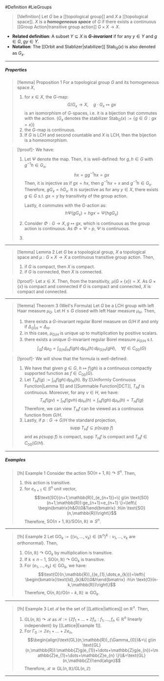 #Definition #LieGroups 

> [!definition]
> Let $G$ be a [[topological group]] and $X$ a [[topological space]]. $X$ is a ***homogeneous space*** of $G$ if there exists a continuous [[Group Action|transitive group action]] $G\times X\to X$.
- **Related definition**: A subset $Y\subseteq X$ is ***$G$-invariant***  if for any $y\in Y$ and $g\in G$, $gy\in Y$.
- **Notation**: The [[Orbit and Stablizer|stabilizer]] $\text{Stab}_{G}(x)$ is also denoted as $G_{x}$.
---
##### Properties

> [!lemma] Proposition 1
> For a topological group $G$ and its homogeneous space $X$, 
> 1. for $x\in X$, the $G$-map: $$G/G_{x}\to X,\quad g\cdot G_{x}\mapsto gx$$is an isomorphism of $G$-spaces, i.e. it is a bijection that commutes with the action. ($G_{x}$ denotes the stabilizer $\text{Stab}_{G}(x):=\{ g\in G:gx=x \}$)
> 2. the $G$-map is continuous.
> 3. If $G$ is LCH and second countable and $X$ is LCH, then the bijection is a homeomorphism.

> [!proof]-
> We have:
> 1. Let $\Psi$ denote the map. Then, it is well-defined: for $g,h\in G$ with $g^{-1}h\in G_{x}$, $$hx=g g^{-1}hx=gx$$Then, it is injective as if $gx=hx$, then $g^{-1}hx=x$ and $g^{-1}h\in G_{x}$. Therefore, $gG_{x}=hG_{x}$. It is surjective as for any $y\in X$, there exists $g\in G$ s.t. $gx=y$ by transitivity of the group action.
>    
>    Lastly, it commutes with the $G$-action as: $$h\Psi(gG_{x})=hgx=\Psi(hgG_{x})$$
> 2. Consider $\Phi:G\to X,g\mapsto gx$, which is continuous as the group action is continuous. As $\Phi=\Psi \circ p$, $\Psi$ is continuous.
> 3. 
---
> [!lemma] Lemma 2
> Let $G$ be a topological group, $X$ a topological space and $\mu:G\times X\to X$ a continuous transitive group action. Then,
> 1. if $G$ is compact, then $X$ is compact.
> 2. if $G$ is connected, then $X$ is connected.

> [!proof]-
> Let $x\in X$. Then, from the transitivity, $\mu(G\times \{ x \})=X$. As $G\times \{ x \}$ is compact and connected if $G$ is compact and connected, $X$ is compact and connected.
> 
---
> [!lemma] Theorem 3 (Weil's Formula)
> Let $G$ be a LCH group with left Haar measure $\mu_{G}$. Let $H\leq G$ closed with left Haar measure $\mu_{H}$. Then, 
> 1. there exists a $G$-invariant regular Borel measure on $G / H$ if and only if $\Delta_{G}|_{H}=\Delta_{H}$.
> 2. in this case, $\mu_{G / H}$ is unique up to multiplication by positive scalars. 
> 3. there exists a unique $G$-invariant regular Borel measure $\mu_{G / H}$ s.t. $$\int_{G}f \, d\mu_{G}=\int_{G / H}^{} \int_{H}^{} f(gh) \, d\mu_{H}(h)  \, d\mu_{G / H}(gH),\quad \forall f\in C_{00}(G)  $$

> [!proof]-
> We will show that the formula is well-defined:
> 1. We have that given $g\in G$, $h\mapsto f(gh)$ is a continuous compactly supported function as $f\in C_{00}(G)$.
> 2. Let $T_{H}f(g):=\int_{H}^{} f(gh) \, d\mu_{H}(h)$. By [[Uniformly Continuous Function|Lemma 1]] and [[Summable Function|DCT]], $T_{H}f$ is continuous. Moreover, for any $v\in H$, we have: $$T_{H}f(gv)=\int_{H}^{} f(gvh) \, d\mu_{H}(h)=\int_{H}^{} f(gh) \, d\mu_{H}(h)=T_{H}f(g) $$Therefore, we can view $T_{H}f$ can be viewed as a continuous function from $G / H$. 
> 3. Lastly, if $p:G\to G / H$ the standard projection, $$\text{supp }T_{H}f\subseteq p(\text{supp }f)$$and as $p(\text{supp }f)$ is compact, $\text{supp }T_{H}f$ is compact and $T_{H}f\in C_{00}(G / H)$.
---
##### Examples
> [!h] Example 1
> Consider the action $\text{SO}(n+1,\mathbb{R})\curvearrowright S^n$. Then, 
> 1. this action is transitive.
> 2. for $e_{n+1}\in S^n$ unit vector, $$\text{SO}(n+1,\mathbb{R})_{e_{n+1}}=\{ g\in \text{SO}(n+1,\mathbb{R}):ge_{n+1}=e_{n+1} \}=\left\{ \begin{bmatrix}h&0\\0&1\end{bmatrix} :h\in \text{SO}(n,\mathbb{R})\right\}$$Therefore, $\text{SO}(n+1,\mathbb{R}) / \text{SO}(n,\mathbb{R})\cong S^n$.
---
> [!h] Example 2
> Let $\text{GO}_{k}:=\{ (v_{1},\dots,v_{k})\in (\mathbb{R}^n)^k:v_{1},\dots,v_{k}\text{ are orthonormal} \}$. Then, 
> 1. $\text{O}(n,\mathbb{R})\curvearrowright\text{GO}_{k}$ by multiplication is transitive.
> 2. If $k\leq n-1$, $\text{SO}(n,\mathbb{R})\curvearrowright \text{GO}_{k}$ is transitive.
> 3. For $(e_{1},\dots,e_{k})\in \text{GO}_{k}$, we have: $$\text{O}(n,\mathbb{R})_{(e_{1},\dots,e_{k})}=\left\{ \begin{bmatrix}\text{Id}_{k}&0\\0&h\end{bmatrix} :h\in \text{O}(n-k,\mathbb{R})\right\}$$Therefore, $\text{O}(n,\mathbb{R}) / \text{O}(n-k,\mathbb{R})\cong \text{GO}_{k}$.
---
> [!h] Example 3
> Let $\mathcal{R}$ be the set of [[Lattice|lattices]] on $\mathbb{R}^n$. Then, 
> 1. $\text{GL}(n,\mathbb{R})\curvearrowright \mathcal{R}$ as $\mathcal{R}:=\{ \mathbb{Z}f_{1}+\dots+\mathbb{Z}f_{n}:f_{1},\dots,f_{n}\in \mathbb{R}^n\text{ linearly independent} \}$ by [[Lattice|Example 1]].
> 2. For $\Gamma_{0}:=\mathbb{Z}e_{1}+\dots+\mathbb{Z}e_{n}$, $$\begin{align}\text{GL}(n,\mathbb{R})_{\Gamma_{0}}&=\{ g\in \text{GL}(n,\mathbb{R}):\mathbb{Z}g(e_{1})+\dots+\mathbb{Z}g(e_{n})=\mathbb{Z}e_{1}+\dots+\mathbb{Z}e_{n} \}\\&=\text{GL}(n,\mathbb{Z})\end{align}$$
>    Therefore, $\mathcal{R}\cong \text{GL}(n,\mathbb{R}) / \text{GL}(n,\mathbb{Z})$
---
